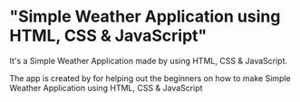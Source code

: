 # "Simple Weather Application using HTML, CSS &amp; JavaScript"

It's a  Simple Weather Application made by using HTML, CSS &amp; JavaScript.

The app is created by for helping out the beginners on how to make Simple Weather Application using HTML, CSS &amp; JavaScript


